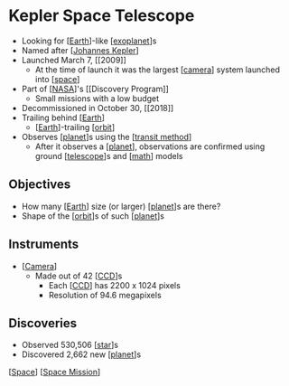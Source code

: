 # Kepler Space Telescope

- Looking for [[Earth]]-like [[exoplanet]]s
- Named after [[Johannes Kepler]]
- Launched March 7, [[2009]]
  - At the time of launch it was the largest [[camera]] system launched into [[space]]
- Part of [[NASA]]'s [[Discovery Program]]
  - Small missions with a low budget
- Decommissioned in October 30, [[2018]]
- Trailing behind [[Earth]]
  - [[Earth]]-trailing [[orbit]]
- Observes [[planet]]s using the [[transit method]]
  - After it observes a [[planet]], observations are confirmed using ground [[telescope]]s and [[math]] models

## Objectives

- How many [[Earth]] size (or larger) [[planet]]s are there?
- Shape of the [[orbit]]s of such [[planet]]s

## Instruments

- [[Camera]]
  - Made out of 42 [[CCD]]s
    - Each [[CCD]] has 2200 x 1024 pixels
    - Resolution of 94.6 megapixels

## Discoveries

- Observed 530,506 [[star]]s
- Discovered 2,662 new [[planet]]s

[[Space]] [[Space Mission]]

[//begin]: # "Autogenerated link references for markdown compatibility"
[Earth]: earth "Earth 🜨"
[exoplanet]: exoplanet "Exoplanet"
[Johannes Kepler]: johannes-kepler "Johannes Kepler"
[camera]: camera "Camera"
[space]: space "Space"
[NASA]: nasa "NASA"
[Earth]: earth "Earth 🜨"
[Earth]: earth "Earth 🜨"
[orbit]: orbit "Orbit"
[planet]: planet "Planet"
[transit method]: transit-method "Transit Method"
[planet]: planet "Planet"
[telescope]: telescope "Telescope"
[math]: math "Math"
[Earth]: earth "Earth 🜨"
[planet]: planet "Planet"
[orbit]: orbit "Orbit"
[planet]: planet "Planet"
[Camera]: camera "Camera"
[CCD]: ccd "CCD (Charge-Coupled Device)"
[CCD]: ccd "CCD (Charge-Coupled Device)"
[star]: star "Star"
[planet]: planet "Planet"
[Space]: space "Space"
[Space Mission]: space-mission "Space Mission"
[//end]: # "Autogenerated link references"